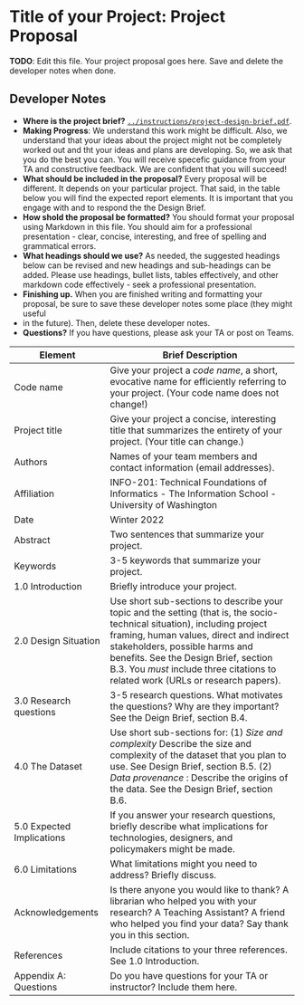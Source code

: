 # Title of your Project: Project Proposal 

**TODO**: Edit this file. Your project proposal goes here. Save and delete the developer notes when done.

## Developer Notes

* **Where is the project brief?**  [`../instructions/project-design-brief.pdf`](../instructions/project-design-brief.pdf).
* **Making Progress**: We understand this work might be difficult. Also, we understand that your ideas about the project might not be completely worked out and tht your ideas and plans are developing. So, we ask that you do the best you can. You will receive specefic guidance from your TA and constructive feedback. We are confident that you will succeed! 
* **What should be included in the proposal?** Every proposal will be different.  It depends on your particular project.  That said, in the table below you will find the expected report elements.  It is important that you engage with and to respond the the Design Brief. 
* **How shold the proposal be formatted?** You should format your proposal using Markdown in this file. You should aim for a professional presentation - clear, concise, interesting, and free of spelling and grammatical errors. 
* **What headings should we use?** As needed, the suggested headings below can be revised and new headings and sub-headings can be added. Please use headings, bullet lists,  tables effectively, and other markdown code effectively - seek a professional presentation. 
* **Finishing up.** When you are finished writing and formatting your proposal, be sure to save these developer notes some place (they might useful
* in the future). Then, delete these developer notes.
* **Questions?** If you have questions, please ask your TA or post on Teams.

|Element | Brief Description|
|---------------| -----------------|
|Code name | Give your project a _code name_, a short, evocative name for efficiently referring to your project. (Your code name does not change!)| 
|Project title| Give your project a concise, interesting title that summarizes the entirety of your project. (Your title can change.) |
|Authors | Names of your team members and contact information (email addresses). |
|Affiliation |  INFO-201: Technical Foundations of Informatics - The Information School - University of Washington |
|Date | Winter 2022|
|Abstract | Two sentences that summarize your project. |
|Keywords | 3-5 keywords that summarize your project.|
|1.0 Introduction | Briefly introduce your project. |
|2.0 Design Situation | Use short sub-sections to describe your topic and the setting (that is, the socio-technical situation), including project framing, human values, direct and indirect stakeholders, possible harms and benefits. See the Design Brief, section B.3. You *must* include three citations to related work (URLs or research papers).  |
|3.0 Research questions | 3-5 research questions. What motivates the questions? Why are they important? See the Deign Brief, section B.4.|
|4.0 The Dataset | Use short sub-sections for: (1) _Size and complexity_ Describe the size and complexity of the dataset that you plan to use. See Design Brief, section B.5. (2) _Data provenance_ : Describe the origins of the data. See the Design Brief, section B.6.|
|5.0 Expected Implications | If you answer your research questions, briefly describe what implications for technologies, designers, and policymakers might be made.|
|6.0 Limitations | What limitations might you need to address? Briefly discuss.|
|Acknowledgements | Is there anyone you would like to thank? A librarian who helped you with your research? A Teaching Assistant? A friend who helped you find your data? Say thank you in this section.|
|References | Include citations to your three references. See 1.0 Introduction. |
|Appendix A: Questions| Do you have questions for your TA or instructor?  Include them here.|
